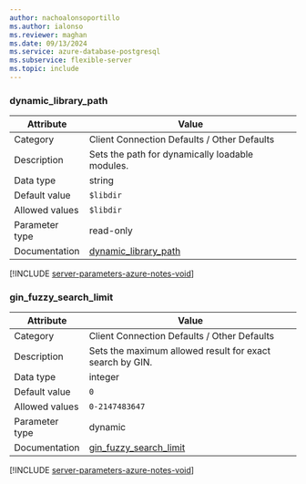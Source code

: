 ```yaml
---
author: nachoalonsoportillo
ms.author: ialonso
ms.reviewer: maghan
ms.date: 09/13/2024
ms.service: azure-database-postgresql
ms.subservice: flexible-server
ms.topic: include
---
```

### dynamic_library_path

| Attribute      | Value                                                      |
|----------------|------------------------------------------------------------|
| Category       | Client Connection Defaults / Other Defaults |
| Description    | Sets the path for dynamically loadable modules.          |
| Data type      | string    |
| Default value  | `$libdir`     |
| Allowed values | `$libdir`      |
| Parameter type | read-only      |
| Documentation  | [dynamic_library_path](https://www.postgresql.org/docs/14/runtime-config-client.html#GUC-DYNAMIC-LIBRARY-PATH)     |


[!INCLUDE [server-parameters-azure-notes-void](./server-parameters-azure-notes-void.md)]



### gin_fuzzy_search_limit

| Attribute      | Value                                                      |
|----------------|------------------------------------------------------------|
| Category       | Client Connection Defaults / Other Defaults |
| Description    | Sets the maximum allowed result for exact search by GIN. |
| Data type      | integer   |
| Default value  | `0`           |
| Allowed values | `0-2147483647` |
| Parameter type | dynamic        |
| Documentation  | [gin_fuzzy_search_limit](https://www.postgresql.org/docs/14/runtime-config-client.html#GUC-GIN-FUZZY-SEARCH-LIMIT) |


[!INCLUDE [server-parameters-azure-notes-void](./server-parameters-azure-notes-void.md)]


